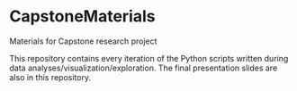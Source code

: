 # CapstoneMaterials
Materials for Capstone research project

This repository contains every iteration of the Python scripts written during data analyses/visualization/exploration. The final presentation slides are also in this repository.
